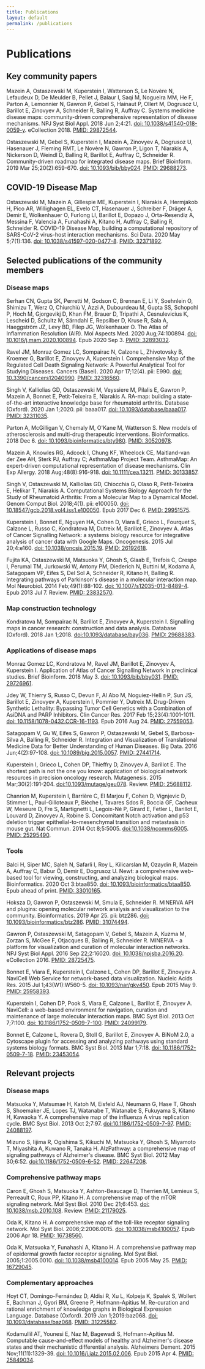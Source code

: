 ```yaml
---
title: Publications
layout: default
permalink: /publications
---
```


# Publications



## Key community papers

Mazein A, Ostaszewski M, Kuperstein I, Watterson S, Le Novère N, Lefaudeux D, De Meulder B, Pellet J, Balaur I, Saqi M, Nogueira MM, He F, Parton A, Lemonnier N, Gawron P, Gebel S, Hainaut P, Ollert M, Dogrusoz U, Barillot E, Zinovyev A, Schneider R, Balling R, Auffray C. Systems medicine disease maps: community-driven comprehensive representation of disease mechanisms. NPJ Syst Biol Appl. 2018 Jun 2;4:21. [doi: 10.1038/s41540-018-0059-y](https://doi.org/10.1038/s41540-018-0059-y). eCollection 2018. [PMID: 29872544](https://www.ncbi.nlm.nih.gov/pubmed/29872544).

Ostaszewski M, Gebel S, Kuperstein I, Mazein A, Zinovyev A, Dogrusoz U, Hasenauer J, Fleming RMT, Le Novère N, Gawron P, Ligon T, Niarakis A, Nickerson D, Weindl D, Balling R, Barillot E, Auffray C, Schneider R. Community-driven roadmap for integrated disease maps. Brief Bioinform. 2019 Mar 25;20(2):659-670. [doi: 10.1093/bib/bby024](https://doi.org/10.1093/bib/bby024). [PMID: 29688273](https://www.ncbi.nlm.nih.gov/pubmed/29688273).  

## COVID-19 Disease Map

Ostaszewski M, Mazein A, Gillespie ME, Kuperstein I, Niarakis A, Hermjakob H, Pico AR, Willighagen EL, Evelo CT, Hasenauer J, Schreiber F, Dräger A, Demir E, Wolkenhauer O, Furlong LI, Barillot E, Dopazo J, Orta-Resendiz A, Messina F, Valencia A, Funahashi A, Kitano H, Auffray C, Balling R, Schneider R. COVID-19 Disease Map, building a computational repository of SARS-CoV-2 virus-host interaction mechanisms. Sci Data. 2020 May 5;7(1):136. [doi: 10.1038/s41597-020-0477-8](https://doi.org/10.1038/s41597-020-0477-8). [PMID: 32371892](https://www.ncbi.nlm.nih.gov/pubmed/32371892).

## Selected publications of the community members
 
### Disease maps

Serhan CN, Gupta SK, Perretti M, Godson C, Brennan E, Li Y, Soehnlein O, Shimizu T, Werz O, Chiurchiù V, Azzi A, Dubourdeau M, Gupta SS, Schopohl P, Hoch M, Gjorgevikj D, Khan FM, Brauer D, Tripathi A, Cesnulevicius K, Lescheid D, Schultz M, Särndahl E, Repsilber D, Kruse R, Sala A, Haeggström JZ, Levy BD, Filep JG, Wolkenhauer O. The Atlas of Inflammation Resolution (AIR). Mol Aspects Med. 2020 Aug;74:100894. [doi: 10.1016/j.mam.2020.100894](https://doi.org/10.1016/j.mam.2020.100894). Epub 2020 Sep 3. [PMID: 32893032](https://www.ncbi.nlm.nih.gov/pubmed/32893032).  

Ravel JM, Monraz Gomez LC, Sompairac N, Calzone L, Zhivotovsky B, Kroemer G, Barillot E, Zinovyev A, Kuperstein I. Comprehensive Map of the Regulated Cell Death Signaling Network: A Powerful Analytical Tool for Studying Diseases. Cancers (Basel). 2020 Apr 17;12(4). pii: E990. [doi: 10.3390/cancers12040990](https://doi.org/10.3390/cancers12040990). [PMID: 32316560](https://www.ncbi.nlm.nih.gov/pubmed/32316560).

Singh V, Kalliolias GD, Ostaszewski M, Veyssiere M, Pilalis E, Gawron P, Mazein A, Bonnet E, Petit-Teixeira E, Niarakis A. RA-map: building a state-of-the-art interactive knowledge base for rheumatoid arthritis. Database (Oxford). 2020 Jan 1;2020. pii: baaa017. [doi: 10.1093/database/baaa017](https://doi.org/10.1093/database/baaa017). [PMID: 32311035](https://www.ncbi.nlm.nih.gov/pubmed/32311035).

Parton A, McGilligan V, Chemaly M, O'Kane M, Watterson S. New models of atherosclerosis and multi-drug therapeutic interventions. Bioinformatics. 2018 Dec 6. [doi: 10.1093/bioinformatics/bty980](https://doi.org/10.1093/bioinformatics/bty980). [PMID: 30520978](https://www.ncbi.nlm.nih.gov/pubmed/30520978).  

Mazein A, Knowles RG, Adcock I, Chung KF, Wheelock CE, Maitland-van der Zee AH, Sterk PJ, Auffray C; AsthmaMap Project Team. AsthmaMap: An expert-driven computational representation of disease mechanisms. Clin Exp Allergy. 2018 Aug;48(8):916-918. [doi: 10.1111/cea.13211](https://doi.org/10.1111/cea.13211). [PMID: 30133857](https://www.ncbi.nlm.nih.gov/pubmed/30133857).

Singh V, Ostaszewski M, Kalliolias GD, Chiocchia G, Olaso R, Petit-Teixeira E, Helikar T, Niarakis A. Computational Systems Biology Approach for the Study of Rheumatoid Arthritis: From a Molecular Map to a Dynamical Model. Genom Comput Biol. 2018;4(1). pii: e100050. [doi: 10.18547/gcb.2018.vol4.iss1.e100050](https://doi.org/10.18547/gcb.2018.vol4.iss1.e100050). Epub 2017 Dec 6. [PMID: 29951575](https://www.ncbi.nlm.nih.gov/pubmed/29951575). 

Kuperstein I, Bonnet E, Nguyen HA, Cohen D, Viara E, Grieco L, Fourquet S, Calzone L, Russo C, Kondratova M, Dutreix M, Barillot E, Zinovyev A. Atlas of Cancer Signalling Network: a systems biology resource for integrative analysis of cancer data with Google Maps. Oncogenesis. 2015 Jul 20;4:e160. [doi: 10.1038/oncsis.2015.19](https://doi.org/10.1038/oncsis.2015.19). [PMID: 26192618](https://www.ncbi.nlm.nih.gov/pubmed/26192618).  

Fujita KA, Ostaszewski M, Matsuoka Y, Ghosh S, Glaab E, Trefois C, Crespo I, Perumal TM, Jurkowski W, Antony PM, Diederich N, Buttini M, Kodama A, Satagopam VP, Eifes S, Del Sol A, Schneider R, Kitano H, Balling R. Integrating pathways of Parkinson's disease in a molecular interaction map. Mol Neurobiol. 2014 Feb;49(1):88-102. [doi: 10.1007/s12035-013-8489-4](https://doi.org/10.1007/s12035-013-8489-4). Epub 2013 Jul 7. Review. [PMID: 23832570](https://www.ncbi.nlm.nih.gov/pubmed/23832570).  

### Map construction technology

Kondratova M, Sompairac N, Barillot E, Zinovyev A, Kuperstein I. Signalling maps in cancer research: construction and data analysis. Database (Oxford). 2018 Jan 1;2018. [doi:10.1093/database/bay036](https://doi.org/10.1093/database/bay036). [PMID: 29688383](https://www.ncbi.nlm.nih.gov/pubmed/29688383).

### Applications of disease maps

Monraz Gomez LC, Kondratova M, Ravel JM, Barillot E, Zinovyev A, Kuperstein I. Application of Atlas of Cancer Signalling Network in preclinical studies. Brief Bioinform. 2018 May 3. [doi: 10.1093/bib/bby031](https://doi.org/10.1093/bib/bby031). [PMID: 29726961](https://www.ncbi.nlm.nih.gov/pubmed/29726961).

Jdey W, Thierry S, Russo C, Devun F, Al Abo M, Noguiez-Hellin P, Sun JS, Barillot E, Zinovyev A, Kuperstein I, Pommier Y, Dutreix M. Drug-Driven Synthetic Lethality: Bypassing Tumor Cell Genetics with a Combination of AsiDNA and PARP Inhibitors. Clin Cancer Res. 2017 Feb 15;23(4):1001-1011. [doi: 10.1158/1078-0432.CCR-16-1193](https://doi.org/10.1158/1078-0432.CCR-16-1193). Epub 2016 Aug 24. [PMID: 27559053](https://www.ncbi.nlm.nih.gov/pubmed/27559053).  

Satagopam V, Gu W, Eifes S, Gawron P, Ostaszewski M, Gebel S, Barbosa-Silva A, Balling R, Schneider R. Integration and Visualization of Translational Medicine Data for Better Understanding of Human Diseases. Big Data. 2016 Jun;4(2):97-108. [doi: 10.1089/big.2015.0057](https://doi.org/10.1089/big.2015.0057). [PMID: 27441714](https://www.ncbi.nlm.nih.gov/pubmed/27441714).

Kuperstein I, Grieco L, Cohen DP, Thieffry D, Zinovyev A, Barillot E. The shortest path is not the one you know: application of biological network resources in precision oncology research. Mutagenesis. 2015 Mar;30(2):191-204. [doi:10.1093/mutage/geu078](https://doi.org/10.1093/mutage/geu078). Review. [PMID: 25688112](https://www.ncbi.nlm.nih.gov/pubmed/25688112).  

Chanrion M, Kuperstein I, Barrière C, El Marjou F, Cohen D, Vignjevic D, Stimmer L, Paul-Gilloteaux P, Bièche I, Tavares Sdos R, Boccia GF, Cacheux W, Meseure D, Fre S, Martignetti L, Legoix-Né P, Girard E, Fetler L, Barillot E, Louvard D, Zinovyev A, Robine S. Concomitant Notch activation and p53 deletion trigger epithelial-to-mesenchymal transition and metastasis in mouse gut. Nat Commun. 2014 Oct 8;5:5005. [doi:10.1038/ncomms6005](https://doi.org/10.1038/ncomms6005). [PMID: 25295490](https://www.ncbi.nlm.nih.gov/pubmed/25295490).  

### Tools

Balci H, Siper MC, Saleh N, Safarli I, Roy L, Kilicarslan M, Ozaydin R, Mazein A, Auffray C, Babur Ö, Demir E, Dogrusoz U. Newt: a comprehensive web-based tool for viewing, constructing, and analyzing biological maps. Bioinformatics. 2020 Oct 3:btaa850. [doi: 10.1093/bioinformatics/btaa850](https://doi.org/10.1093/bioinformatics/btaa850). Epub ahead of print. [PMID: 33010165](https://www.ncbi.nlm.nih.gov/pubmed/33010165).

Hoksza D, Gawron P, Ostaszewski M, Smula E, Schneider R. MINERVA API and plugins: opening molecular network analysis and visualization to the community. Bioinformatics. 2019 Apr 25. pii: btz286. [doi: 10.1093/bioinformatics/btz286](https://doi.org/10.1093/bioinformatics/btz286). [PMID: 31074494](https://www.ncbi.nlm.nih.gov/pubmed/31074494).

Gawron P, Ostaszewski M, Satagopam V, Gebel S, Mazein A, Kuzma M, Zorzan S, McGee F, Otjacques B, Balling R, Schneider R. MINERVA - a platform for visualization and curation of molecular interaction networks. NPJ Syst Biol Appl. 2016 Sep 22;2:16020. [doi: 10.1038/npjsba.2016.20](https://doi.org/10.1038/npjsba.2016.20). eCollection 2016. [PMID: 28725475](https://www.ncbi.nlm.nih.gov/pubmed/28725475).  

Bonnet E, Viara E, Kuperstein I, Calzone L, Cohen DP, Barillot E, Zinovyev A. NaviCell Web Service for network-based data visualization. Nucleic Acids Res. 2015 Jul 1;43(W1):W560-5. [doi: 10.1093/nar/gkv450](https://doi.org/10.1093/nar/gkv450). Epub 2015 May 9. [PMID: 25958393](https://www.ncbi.nlm.nih.gov/pubmed/25958393).  

Kuperstein I, Cohen DP, Pook S, Viara E, Calzone L, Barillot E, Zinovyev A. NaviCell: a web-based environment for navigation, curation and maintenance of large molecular interaction maps. BMC Syst Biol. 2013 Oct 7;7:100. [doi: 10.1186/1752-0509-7-100](https://doi.org/10.1186/1752-0509-7-100). [PMID: 24099179](https://www.ncbi.nlm.nih.gov/pubmed/24099179).  

Bonnet E, Calzone L, Rovera D, Stoll G, Barillot E, Zinovyev A. BiNoM 2.0, a Cytoscape plugin for accessing and analyzing pathways using standard systems biology formats. BMC Syst Biol. 2013 Mar 1;7:18. [doi: 10.1186/1752-0509-7-18](https://doi.org/10.1186/1752-0509-7-18). [PMID: 23453054](https://www.ncbi.nlm.nih.gov/pubmed/23453054).  

## Relevant projects

### Disease maps

Matsuoka Y, Matsumae H, Katoh M, Eisfeld AJ, Neumann G, Hase T, Ghosh S, Shoemaker JE, Lopes TJ, Watanabe T, Watanabe S, Fukuyama S, Kitano H, Kawaoka Y. A comprehensive map of the influenza A virus replication cycle. BMC Syst Biol. 2013 Oct 2;7:97. [doi:10.1186/1752-0509-7-97](https://doi.org/10.1186/1752-0509-7-97). [PMID: 24088197](https://www.ncbi.nlm.nih.gov/pubmed/24088197).  

Mizuno S, Iijima R, Ogishima S, Kikuchi M, Matsuoka Y, Ghosh S, Miyamoto T, Miyashita A, Kuwano R, Tanaka H. AlzPathway: a comprehensive map of signaling pathways of Alzheimer's disease. BMC Syst Biol. 2012 May 30;6:52. [doi:10.1186/1752-0509-6-52](https://doi.org/10.1186/1752-0509-6-52). [PMID: 22647208](https://www.ncbi.nlm.nih.gov/pubmed/22647208).  

### Comprehensive pathway maps

Caron E, Ghosh S, Matsuoka Y, Ashton-Beaucage D, Therrien M, Lemieux S, Perreault C, Roux PP, Kitano H. A comprehensive map of the mTOR signaling network. Mol Syst Biol. 2010 Dec 21;6:453. [doi: 10.1038/msb.2010.108](https://doi.org/10.1038/msb.2010.108). Review. [PMID: 21179025](https://www.ncbi.nlm.nih.gov/pubmed/21179025).

Oda K, Kitano H. A comprehensive map of the toll-like receptor signaling network. Mol Syst Biol. 2006;2:2006.0015. [doi: 10.1038/msb4100057](https://doi.org/10.1038/msb4100057). Epub 2006 Apr 18. [PMID: 16738560](https://www.ncbi.nlm.nih.gov/pubmed/16738560).

Oda K, Matsuoka Y, Funahashi A, Kitano H. A comprehensive pathway map of epidermal growth factor receptor signaling. Mol Syst Biol. 2005;1:2005.0010. [doi: 10.1038/msb4100014](https://doi.org/10.1038/msb4100014). Epub 2005 May 25. [PMID: 16729045](https://www.ncbi.nlm.nih.gov/pubmed/16729045).

### Complementary approaches

Hoyt CT, Domingo-Fernández D, Aldisi R, Xu L, Kolpeja K, Spalek S, Wollert E, Bachman J, Gyori BM, Greene P, Hofmann-Apitius M. Re-curation and rational enrichment of knowledge graphs in Biological Expression Language. Database (Oxford). 2019 Jan 1;2019:baz068. [doi: 10.1093/database/baz068](https://doi.org/10.1093/database/baz068). [PMID: 31225582](https://www.ncbi.nlm.nih.gov/pubmed/31225582).  

Kodamullil AT, Younesi E, Naz M, Bagewadi S, Hofmann-Apitius M. Computable cause-and-effect models of healthy and Alzheimer's disease states and their mechanistic differential analysis. Alzheimers Dement. 2015 Nov;11(11):1329-39. [doi: 10.1016/j.jalz.2015.02.006](https://doi.org/10.1016/j.jalz.2015.02.006). Epub 2015 Apr 4. [PMID: 25849034](https://www.ncbi.nlm.nih.gov/pubmed/25849034).  


